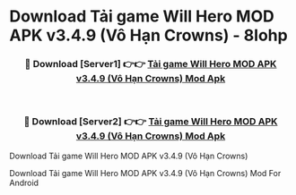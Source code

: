 # Download Tải game Will Hero MOD APK v3.4.9 (Vô Hạn Crowns) - 8lohp


<div align="center">
<h3>🔴 Download [Server1] 👉👉 <a href="https://apk-comot.site?title=Tải_game_Will_Hero_MOD_APK_v3.4.9_(Vô_Hạn_Crowns)">Tải game Will Hero MOD APK v3.4.9 (Vô Hạn Crowns) Mod Apk</a></h3><br>
<h3>🔴 Download [Server2] 👉👉 <a href="https://apk-comot.site?title=Tải_game_Will_Hero_MOD_APK_v3.4.9_(Vô_Hạn_Crowns)">Tải game Will Hero MOD APK v3.4.9 (Vô Hạn Crowns) Mod Apk</a></h3>
</div>



Download Tải game Will Hero MOD APK v3.4.9 (Vô Hạn Crowns) 

Download Tải game Will Hero MOD APK v3.4.9 (Vô Hạn Crowns) Mod For Android
